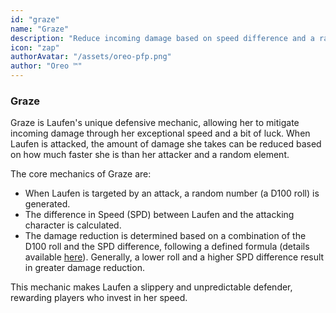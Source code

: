 ```yaml
---
id: "graze"
name: "Graze"
description: "Reduce incoming damage based on speed difference and a random roll."
icon: "zap"
authorAvatar: "/assets/oreo-pfp.png"
author: "Oreo ™️"
---
```


### Graze

Graze is Laufen's unique defensive mechanic, allowing her to mitigate incoming damage through her exceptional speed and a bit of luck. When Laufen is attacked, the amount of damage she takes can be reduced based on how much faster she is than her attacker and a random element.

The core mechanics of Graze are:

- When Laufen is targeted by an attack, a random number (a D100 roll) is generated.
- The difference in Speed (SPD) between Laufen and the attacking character is calculated.
- The damage reduction is determined based on a combination of the D100 roll and the SPD difference, following a defined formula (details available [here](https://github.com/HxHexa/frieren-tcg/blob/bdf85e2d054d086bce65b1d6e75b65211e44b509/src/tcg/characters/characterData/characters/Laufen.ts#L80)). Generally, a lower roll and a higher SPD difference result in greater damage reduction.

This mechanic makes Laufen a slippery and unpredictable defender, rewarding players who invest in her speed.